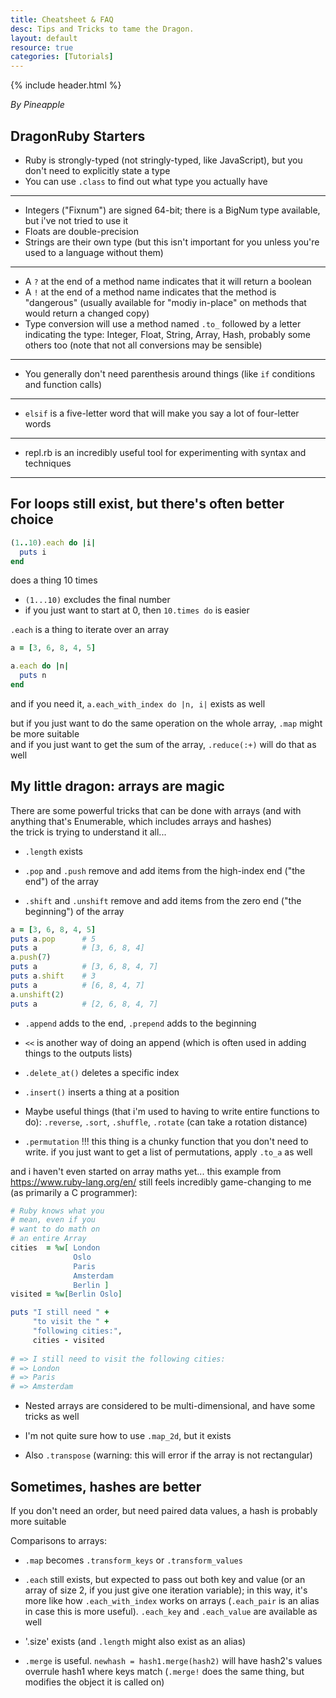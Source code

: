```yaml
---
title: Cheatsheet & FAQ
desc: Tips and Tricks to tame the Dragon.
layout: default
resource: true
categories: [Tutorials]
---
```


{% include header.html %}

_By Pineapple_

DragonRuby Starters
-------------

- Ruby is strongly-typed (not stringly-typed, like JavaScript), but you don't need to explicitly state a type
- You can use `.class` to find out what type you actually have

***

- Integers ("Fixnum") are signed 64-bit; there is a BigNum type available, but i've not tried to use it
- Floats are double-precision
- Strings are their own type (but this isn't important for you unless you're used to a language without them)

***

- A `?` at the end of a method name indicates that it will return a boolean
- A `!` at the end of a method name indicates that the method is "dangerous" (usually available for "modiy in-place" on methods that would return a changed copy)
- Type conversion will use a method named `.to_` followed by a letter indicating the type: Integer, Float, String, Array, Hash, probably some others too (note that not all conversions may be sensible)

***

- You generally don't need parenthesis around things (like `if` conditions and function calls)

***

- `elsif` is a five-letter word that will make you say a lot of four-letter words

***

- repl.rb is an incredibly useful tool for experimenting with syntax and techniques

***

For loops still exist, but there's often better choice
------------------------------------------------------

```rb
(1..10).each do |i|
  puts i
end
```

does a thing 10 times  
- `(1...10)` excludes the final number  
- if you just want to start at 0, then `10.times do` is easier  

`.each` is a thing to iterate over an array

```rb
a = [3, 6, 8, 4, 5]

a.each do |n|
  puts n
end
```

and if you need it, `a.each_with_index do |n, i|` exists as well

but if you just want to do the same operation on the whole array, `.map` might be more suitable  
and if you just want to get the sum of the array, `.reduce(:+)` will do that as well

My little dragon: arrays are magic
----------------------------------

There are some powerful tricks that can be done with arrays (and with anything that's Enumerable, which includes arrays and hashes)  
the trick is trying to understand it all...

- `.length` exists

- `.pop` and `.push` remove and add items from the high-index end ("the end") of the array
- `.shift` and `.unshift` remove and add items from the zero end ("the beginning") of the array

```rb
a = [3, 6, 8, 4, 5]
puts a.pop      # 5
puts a          # [3, 6, 8, 4]
a.push(7)
puts a          # [3, 6, 8, 4, 7]
puts a.shift    # 3
puts a          # [6, 8, 4, 7]
a.unshift(2)
puts a          # [2, 6, 8, 4, 7]
```

- `.append` adds to the end, `.prepend` adds to the beginning
- `<<` is another way of doing an append (which is often used in adding things to the outputs lists)
- `.delete_at()` deletes a specific index
- `.insert()` inserts a thing at a position

- Maybe useful things (that i'm used to having to write entire functions to do): `.reverse`, `.sort`, `.shuffle`, `.rotate` (can take a rotation distance)

- `.permutation` !!! this thing is a chunky function that you don't need to write. if you just want to get a list of permutations, apply `.to_a` as well

and i haven't even started on array maths yet...
this example from https://www.ruby-lang.org/en/ still feels incredibly game-changing to me (as primarily a C programmer):

```rb
# Ruby knows what you
# mean, even if you
# want to do math on
# an entire Array
cities  = %w[ London
              Oslo
              Paris
              Amsterdam
              Berlin ]
visited = %w[Berlin Oslo]

puts "I still need " +
     "to visit the " +
     "following cities:",
     cities - visited
     
# => I still need to visit the following cities:
# => London
# => Paris
# => Amsterdam
```

- Nested arrays are considered to be multi-dimensional, and have some tricks as well

- I'm not quite sure how to use `.map_2d`, but it exists
- Also `.transpose` (warning: this will error if the array is not rectangular)

Sometimes, hashes are better
----------------------------

If you don't need an order, but need paired data values, a hash is probably more suitable

Comparisons to arrays:
- `.map` becomes `.transform_keys` or `.transform_values`
- `.each` still exists, but expected to pass out both key and value (or an array of size 2, if you just give one iteration variable); in this way, it's more like how `.each_with_index` works on arrays (`.each_pair` is an alias in case this is more useful). `.each_key` and `.each_value` are available as well

- '.size' exists (and `.length` might also exist as an alias)

- `.merge` is useful. `newhash = hash1.merge(hash2)` will have hash2's values overrule hash1 where keys match (`.merge!` does the same thing, but modifies the object it is called on)
